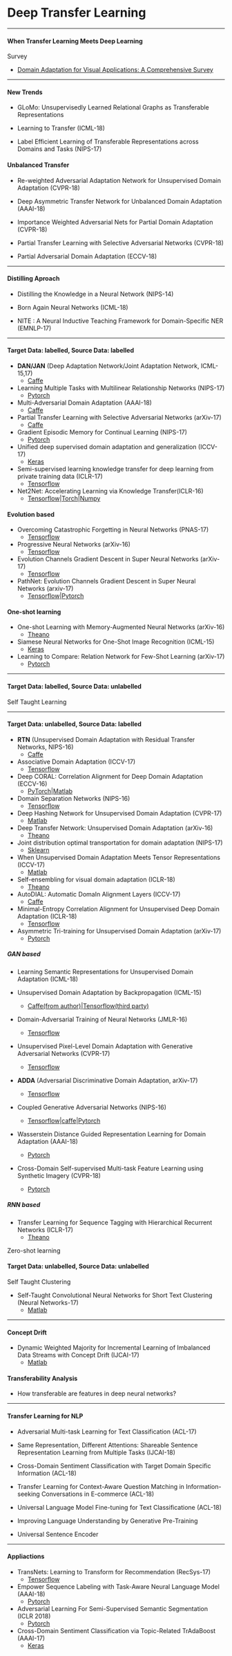 # Deep Transfer Learning

- - -


#### When Transfer Learning Meets Deep Learning

Survey


- [Domain Adaptation for Visual Applications: A Comprehensive Survey](https://arxiv.org/abs/1702.05374)

- - -

#### New Trends 

- GLoMo: Unsupervisedly Learned Relational Graphs as Transferable Representations 

- Learning to Transfer (ICML-18)

- Label Efficient Learning of Transferable Representations across Domains and Tasks (NIPS-17)

#### Unbalanced Transfer 

- Re-weighted Adversarial Adaptation Network for Unsupervised Domain Adaptation (CVPR-18)

- Deep Asymmetric Transfer Network for Unbalanced Domain Adaptation (AAAI-18)

- Importance Weighted Adversarial Nets for Partial Domain Adaptation (CVPR-18)

- Partial Transfer Learning with Selective Adversarial Networks (CVPR-18)

- Partial Adversarial Domain Adaptation (ECCV-18)

- - -

#### Distilling Aproach 

- Distilling the Knowledge in a Neural Network (NIPS-14)

- Born Again Neural Networks (ICML-18)

- NITE : A Neural Inductive Teaching Framework for Domain-Specific NER (EMNLP-17)

- - -

#### Target Data: labelled, Source Data: labelled 



- **DAN/JAN** (Deep Adaptation Network/Joint Adaptation Network, ICML-15,17) 
	- [Caffe](https://github.com/thuml/Xlearn)
- Learning Multiple Tasks with Multilinear Relationship Networks (NIPS-17)	
	- [Pytorch](https://github.com/thuml/MTlearn)	
- Multi-Adversarial Domain Adaptation (AAAI-18)
	- [Caffe](https://github.com/thuml/Xlearn)	
- Partial Transfer Learning with Selective Adversarial Networks (arXiv-17)
	- [Caffe](https://github.com/thuml/Xlearn)		
- Gradient Episodic Memory for Continual Learning (NIPS-17)
	- [Pytorch](https://github.com/facebookresearch/GradientEpisodicMemory)
- Unified deep supervised domain adaptation and generalization (ICCV-17)
	- [Keras](https://github.com/samotiian/CCSA)
- Semi-supervised learning knowledge transfer for deep learning from private training data (ICLR-17)
	- [Tensorflow](https://github.com/tensorflow/models/tree/master/research/differential_privacy/multiple_teachers)
- Net2Net: Accelerating Learning via Knowledge Transfer(ICLR-16)
	- [Tensorflow](https://github.com/paengs/Net2Net)|[Torch](https://github.com/soumith/net2net.torch)|[Numpy](https://github.com/DanielSlater/Net2Net)

#### Evolution based

- Overcoming Catastrophic Forgetting in Neural Networks (PNAS-17)
	- [Tensorflow](https://github.com/ariseff/overcoming-catastrophic)
- Progressive Neural Networks (arXiv-16)
	- [Tensorflow](https://github.com/synpon/prog_nn)
- Evolution Channels Gradient Descent in Super Neural Networks (arXiv-17)
	- [Tensorflow](https://github.com/jaesik817/pathnet)
- PathNet: Evolution Channels Gradient Descent in Super Neural Networks (arxiv-17)
	- [Tensorflow](https://github.com/jaesik817/pathnet)|[Pytorch](https://github.com/kimhc6028/pathnet-pytorch)
		
	
#### One-shot learning

- One-shot Learning with Memory-Augmented Neural Networks (arXiv-16)
	- [Theano](https://github.com/tristandeleu/ntm-one-shot)
- Siamese Neural Networks for One-Shot Image Recognition (ICML-15)	
	- [Keras](https://github.com/sorenbouma/keras-oneshot)
- Learning to Compare: Relation Network for Few-Shot Learning (arXiv-17)
    - [Pytorch](https://github.com/dragen1860/LearningToCompare-Pytorch)
- - -
#### Target Data: labelled, Source Data: unlabelled

Self Taught Learning




- - -
#### Target Data: unlabelled, Source Data: labelled


- **RTN** (Unsupervised Domain Adaptation with Residual Transfer Networks, NIPS-16) 
	- [Caffe](https://github.com/thuml/Xlearn)
- Associative Domain Adaptation (ICCV-17) 
	- [Tensorflow](https://github.com/haeusser/learning_by_association)	
- Deep CORAL: Correlation Alignment for Deep Domain Adaptation (ECCV-16) 
	- [PyTorch](https://github.com/SSARCandy/DeepCORAL)|[Matlab](https://github.com/VisionLearningGroup/CORAL)
- Domain Separation Networks (NIPS-16)	
	- [Tensorflow](https://github.com/tensorflow/models/tree/master/research/domain_adaptation)
- Deep Hashing Network for Unsupervised Domain Adaptation (CVPR-17)	
	- [Matlab](https://github.com/hemanthdv/da-hash)
- Deep Transfer Network: Unsupervised Domain Adaptation (arXiv-16)
	- [Theano](https://github.com/spongezhang/Deep-Transfer-Network)
- Joint distribution optimal transportation for domain adaptation (NIPS-17)
	- [Sklearn](https://github.com/rflamary/JDOT)
- When Unsupervised Domain Adaptation Meets Tensor Representations (ICCV-17)
	- [Matlab](https://github.com/poppinace/TAISL)
- Self-ensembling for visual domain adaptation (ICLR-18)
	- [Theano](https://github.com/Britefury/self-ensemble-visual-domain-adapt)
- AutoDIAL: Automatic DomaIn Alignment Layers (ICCV-17)
	- [Caffe](https://github.com/ducksoup/autodial)
- Minimal-Entropy Correlation Alignment for Unsupervised Deep Domain Adaptation (ICLR-18)
	- [Tensorflow](https://github.com/pmorerio/minimal-entropy-correlation-alignment)
- Asymmetric Tri-training for Unsupervised Domain Adaptation (arXiv-17)
	- [Pytorch](https://github.com/corenel/pytorch-atda)
	
##### GAN based  

- Learning Semantic Representations for Unsupervised Domain Adaptation (ICML-18)

- Unsupervised Domain Adaptation by Backpropagation (ICML-15) 
	- [Caffe(from author)](https://github.com/ddtm/caffe/tree/grl)|[Tensorflow(third party)](https://github.com/shucunt/domain_adaptation)
- Domain-Adversarial Training of Neural Networks (JMLR-16)
	- [Tensorflow](https://github.com/pumpikano/tf-dann)	
- Unsupervised Pixel-Level Domain Adaptation with Generative Adversarial Networks (CVPR-17)	
	- [Tensorflow](https://github.com/tensorflow/models/tree/master/research/domain_adaptation)	
- **ADDA** (Adversarial Discriminative Domain Adaptation, arXiv-17) 
	- [Tensorflow](https://github.com/erictzeng/adda)	
- Coupled Generative Adversarial Networks (NIPS-16)
	- [Tensorflow](https://github.com/andrewliao11/CoGAN-tensorflow)|[caffe](https://github.com/mingyuliutw/CoGAN)|[Pytorch](https://github.com/mingyuliutw/CoGAN_PyTorch)
- Wasserstein Distance Guided Representation Learning for Domain Adaptation (AAAI-18)
	- [Pytorch](https://github.com/corenel/pytorch-arda)
- Cross-Domain Self-supervised Multi-task Feature Learning using Synthetic Imagery (CVPR-18)
	- [Pytorch](https://github.com/jason718/game-feature-learning)	
	
	
##### RNN based
	
- Transfer Learning for Sequence Tagging with Hierarchical Recurrent Networks (ICLR-17)
	- [Theano](https://github.com/kimiyoung/transfer)
	
Zero-shot learning	
	
	
#### Target Data: unlabelled, Source Data: unlabelled


Self Taught Clustering


- Self-Taught Convolutional Neural Networks for Short Text Clustering (Neural Networks-17)
	- [Matlab](https://github.com/jacoxu/STC2)


- - -
#### Concept Drift


- Dynamic Weighted Majority for Incremental Learning of Imbalanced Data Streams with Concept Drift (IJCAI-17)
	- [Matlab](https://github.com/lylylytc/dwmil)

#### Transferability Analysis

- How transferable are features in deep neural networks?

- - -

#### Transfer Learning for NLP

- Adversarial Multi-task Learning for Text Classification (ACL-17)

- Same Representation, Different Attentions: Shareable Sentence Representation Learning from Multiple Tasks (IJCAI-18)

- Cross-Domain Sentiment Classification with Target Domain Specific Information (ACL-18)

- Transfer Learning for Context-Aware Question Matching in Information-seeking Conversations in E-commerce (ACL-18)

- Universal Language Model Fine-tuning for Text Classificatione (ACL-18)

- Improving Language Understanding by Generative Pre-Training 

- Universal Sentence Encoder

- - -

#### Appliactions

- TransNets: Learning to Transform for Recommendation (RecSys-17)
	- [Tensorflow](https://github.com/rosecatherinek/TransNets)
- Empower Sequence Labeling with Task-Aware Neural Language Model (AAAI-18)
	- [Pytorch](https://github.com/LiyuanLucasLiu/LM-LSTM-CRF)
- Adversarial Learning For Semi-Supervised Semantic Segmentation (ICLR 2018)
	- [Pytorch](https://github.com/mohitsharma916/Adversarial-Semisupervised-Semantic-Segmentation)
- Cross-Domain Sentiment Classification via Topic-Related TrAdaBoost (AAAI-17)
	- [Keras](https://github.com/xchhuang/cross-domain-sentiment-classification)




